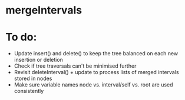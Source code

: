 # mergeIntervals

# To do:

- Update insert() and delete() to keep the tree balanced on each new insertion or deletion
- Check if tree traversals can't be minimised further
- Revisit deleteInterval() + update to process lists of merged intervals stored in nodes
- Make sure variable names node vs. interval/self vs. root are used consistently 
